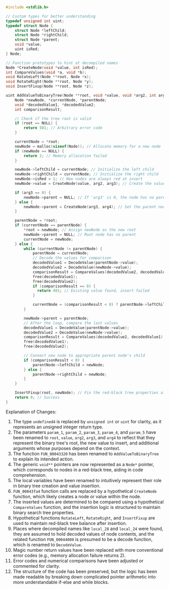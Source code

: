 ```c
#include <stdlib.h>

// Custom types for better understanding
typedef unsigned int uint;
typedef struct Node {
    struct Node *leftChild;
    struct Node *rightChild;
    struct Node *parent;
    void *value;
    uint isRed;
} Node;

// Function prototypes to hint at decompiled names
Node *CreateNode(void *value, int isRed);
int CompareValues(void *a, void *b);
void RotateLeft(Node **root, Node *x);
void RotateRight(Node **root, Node *y);
void InsertFixup(Node **root, Node *z);

uint AddValueToBinaryTree(Node **root, void *value, void *arg2, int arg3, void *arg4) {
    Node *newNode, *currentNode, *parentNode;
    void *decodedValue1, *decodedValue2;
    int comparisonResult;

    // Check if the tree root is valid
    if (root == NULL) {
        return 501; // Arbitrary error code
    }

    currentNode = *root;
    newNode = malloc(sizeof(Node)); // Allocate memory for a new node
    if (newNode == NULL) {
        return 2; // Memory allocation failed
    }

    newNode->leftChild = currentNode; // Initialize the left child
    newNode->rightChild = currentNode; // Initialize the right child
    newNode->isRed = 1; // New nodes are always red at insert
    newNode->value = CreateNode(value, arg2, arg3); // Create the value for the node

    if (arg3 == 0) {
        newNode->parent = NULL; // If 'arg3' is 0, the node has no parent
    } else {
        newNode->parent = CreateNode(arg3, arg4); // Set the parent node
    }

    parentNode = *root;
    if (currentNode == parentNode) {
        *root = newNode; // Assign newNode as the new root
        newNode->parent = NULL; // Root node has no parent
        currentNode = newNode;
    } else {
        while (currentNode != parentNode) {
            parentNode = currentNode;
            // Decode the values for comparison
            decodedValue1 = DecodeValue(parentNode->value);
            decodedValue2 = DecodeValue(newNode->value);
            comparisonResult = CompareValues(decodedValue2, decodedValue1); // Compare the values
            free(decodedValue1);
            free(decodedValue2);
            if (comparisonResult == 0) {
              return 401; // Existing value found, insert failed
            }

            currentNode = (comparisonResult < 0) ? parentNode->leftChild : parentNode->rightChild;
        }

        newNode->parent = parentNode;
        // After the loop, compare the last values
        decodedValue1 = DecodeValue(parentNode->value);
        decodedValue2 = DecodeValue(newNode->value);
        comparisonResult = CompareValues(decodedValue2, decodedValue1);
        free(decodedValue1);
        free(decodedValue2);

        // Connect new node to appropriate parent node's child
        if (comparisonResult < 0) {
            parentNode->leftChild = newNode;
        } else {
            parentNode->rightChild = newNode;
        }
    }

    InsertFixup(root, newNode); // Fix the red-black tree properties after insert
    return 0; // Success
}
```

Explanation of Changes:
1. The type `undefined4` is replaced by `unsigned int` or `uint` for clarity, as it represents an unsigned integer return type.
2. The parameters `param_1`, `param_2`, `param_3`, `param_4`, and `param_5` have been renamed to `root`, `value`, `arg2`, `arg3`, and `arg4` to reflect that they represent the binary tree's root, the new value to insert, and additional arguments whose purposes depend on the context.
3. The function `FUN_00043320` has been renamed to `AddValueToBinaryTree` to explain its intended action.
4. The generic `void**` pointers are now represented as a `Node*` pointer, which corresponds to nodes in a red-black tree, aiding in code comprehension.
5. The local variables have been renamed to intuitively represent their role in binary tree creation and value insertion.
6. `FUN_00043fa4` function calls are replaced by a hypothetical `CreateNode` function, which likely creates a node or value within the node.
7. The inserted values are determined to be compared using a hypothetical `CompareValues` function, and the insertion logic is structured to maintain binary search tree properties.
8. Hypothetical functions `RotateLeft`, `RotateRight`, and `InsertFixup` are used to maintain red-black tree balance after insertion.
9. Places where decompiled names like `local_28` and `local_24` were found, they are assumed to hold decoded values of node contents, and the related function `FUN_00044000` is presumed to be a decode function, which is renamed to `DecodeValue`.
10. Magic number return values have been replaced with more conventional error codes (e.g., memory allocation failure returns 2).
11. Error codes and numerical comparisons have been adjusted or commented for clarity.
12. The structure of the code has been preserved, but the logic has been made readable by breaking down complicated pointer arithmetic into more understandable if-else and while blocks.